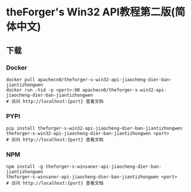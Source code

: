 # theForger's Win32 API教程第二版(简体中文)

## 下载

### Docker

```
docker pull apachecn0/theforger-s-win32-api-jiaocheng-dier-ban-jiantizhongwen
docker run -tid -p <port>:80 apachecn0/theforger-s-win32-api-jiaocheng-dier-ban-jiantizhongwen
# 访问 http://localhost:{port} 查看文档
```

### PYPI

```
pip install theforger-s-win32-api-jiaocheng-dier-ban-jiantizhongwen
theforger-s-win32-api-jiaocheng-dier-ban-jiantizhongwen <port>
# 访问 http://localhost:{port} 查看文档
```

### NPM

```
npm install -g theforger-s-winsaner-api-jiaocheng-dier-ban-jiantizhongwen
theforger-s-winsaner-api-jiaocheng-dier-ban-jiantizhongwen <port>
# 访问 http://localhost:{port} 查看文档
```